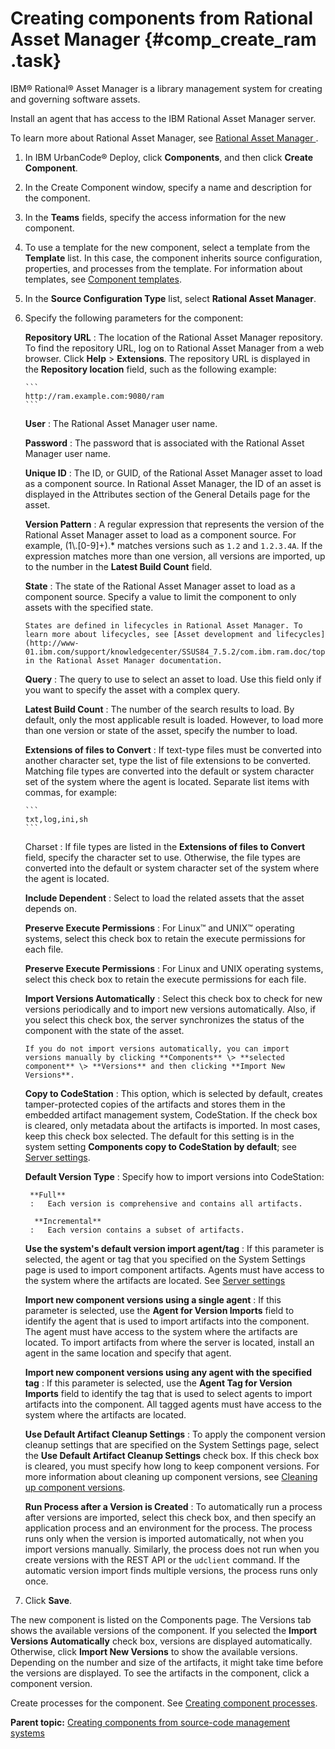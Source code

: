 # Creating components from Rational Asset Manager {#comp_create_ram .task}

IBM® Rational® Asset Manager is a library management system for creating and governing software assets.

Install an agent that has access to the IBM Rational Asset Manager server.

To learn more about Rational Asset Manager, see [Rational Asset Manager ](http://www-01.ibm.com/support/knowledgecenter/SSUS84_7.5.2/com.ibm.ram.web.nav.doc/helpindex_ram.html?cp=SSUS84_7.5.2%2F0).

1.   In IBM UrbanCode® Deploy, click **Components**, and then click **Create Component**. 
2.   In the Create Component window, specify a name and description for the component. 
3.  In the **Teams** fields, specify the access information for the new component.
4.  To use a template for the new component, select a template from the **Template** list. In this case, the component inherits source configuration, properties, and processes from the template. For information about templates, see [Component templates](comp_template.md).
5.   In the **Source Configuration Type** list, select **Rational Asset Manager**. 
6.  Specify the following parameters for the component: 

     **Repository URL**
     :   The location of the Rational Asset Manager repository. To find the repository URL, log on to Rational Asset Manager from a web browser. Click **Help** \> **Extensions**. The repository URL is displayed in the **Repository location** field, such as the following example:

        ```
        http://ram.example.com:9080/ram
        ```

      **User**
     :   The Rational Asset Manager user name.

      **Password**
     :   The password that is associated with the Rational Asset Manager user name.

      **Unique ID**
     :   The ID, or GUID, of the Rational Asset Manager asset to load as a component source. In Rational Asset Manager, the ID of an asset is displayed in the Attributes section of the General Details page for the asset.

      **Version Pattern**
     :   A regular expression that represents the version of the Rational Asset Manager asset to load as a component source. For example, \(1\\.\[0-9\]+\).\* matches versions such as `1.2` and `1.2.3.4A`. If the expression matches more than one version, all versions are imported, up to the number in the **Latest Build Count** field.

      **State**
     :   The state of the Rational Asset Manager asset to load as a component source. Specify a value to limit the component to only assets with the specified state.

        States are defined in lifecycles in Rational Asset Manager. To learn more about lifecycles, see [Asset development and lifecycles](http://www-01.ibm.com/support/knowledgecenter/SSUS84_7.5.2/com.ibm.ram.doc/topics/c_asset_lifecycle.html) in the Rational Asset Manager documentation.

      **Query**
     :   The query to use to select an asset to load. Use this field only if you want to specify the asset with a complex query.

      **Latest Build Count**
     :   The number of the search results to load. By default, only the most applicable result is loaded. However, to load more than one version or state of the asset, specify the number to load.

      **Extensions of files to Convert**
     :   If text-type files must be converted into another character set, type the list of file extensions to be converted. Matching file types are converted into the default or system character set of the system where the agent is located. Separate list items with commas, for example:

        ```
        txt,log,ini,sh
        ```

      Charset
     :   If file types are listed in the **Extensions of files to Convert** field, specify the character set to use. Otherwise, the file types are converted into the default or system character set of the system where the agent is located.

      **Include Dependent**
     :   Select to load the related assets that the asset depends on.

      **Preserve Execute Permissions**
     :   For Linux™ and UNIX™ operating systems, select this check box to retain the execute permissions for each file.

      **Preserve Execute Permissions**
     :   For Linux and UNIX operating systems, select this check box to retain the execute permissions for each file.

      **Import Versions Automatically**
     :   Select this check box to check for new versions periodically and to import new versions automatically. Also, if you select this check box, the server synchronizes the status of the component with the state of the asset.

        If you do not import versions automatically, you can import versions manually by clicking **Components** \> **selected component** \> **Versions** and then clicking **Import New Versions**.

      **Copy to CodeStation**
     :   This option, which is selected by default, creates tamper-protected copies of the artifacts and stores them in the embedded artifact management system, CodeStation. If the check box is cleared, only metadata about the artifacts is imported. In most cases, keep this check box selected. The default for this setting is in the system setting **Components copy to CodeStation by default**; see [Server settings](../../com.ibm.udeploy.admin.doc/topics/settings_system.md).

      **Default Version Type**
     :   Specify how to import versions into CodeStation:

         **Full**
         :   Each version is comprehensive and contains all artifacts.

          **Incremental**
         :   Each version contains a subset of artifacts.

       **Use the system's default version import agent/tag**
     :   If this parameter is selected, the agent or tag that you specified on the System Settings page is used to import component artifacts. Agents must have access to the system where the artifacts are located. See [Server settings](../../com.ibm.udeploy.admin.doc/topics/settings_system.md)

      **Import new component versions using a single agent**
     :   If this parameter is selected, use the **Agent for Version Imports** field to identify the agent that is used to import artifacts into the component. The agent must have access to the system where the artifacts are located. To import artifacts from where the server is located, install an agent in the same location and specify that agent.

      **Import new component versions using any agent with the specified tag**
     :   If this parameter is selected, use the **Agent Tag for Version Imports** field to identify the tag that is used to select agents to import artifacts into the component. All tagged agents must have access to the system where the artifacts are located.

      **Use Default Artifact Cleanup Settings**
     :   To apply the component version cleanup settings that are specified on the System Settings page, select the **Use Default Artifact Cleanup Settings** check box. If this check box is cleared, you must specify how long to keep component versions. For more information about cleaning up component versions, see [Cleaning up component versions](settings_system_preview.md).

      **Run Process after a Version is Created**
     :   To automatically run a process after versions are imported, select this check box, and then specify an application process and an environment for the process. The process runs only when the version is imported automatically, not when you import versions manually. Similarly, the process does not run when you create versions with the REST API or the `udclient` command. If the automatic version import finds multiple versions, the process runs only once.

 7.  Click **Save**.

The new component is listed on the Components page. The Versions tab shows the available versions of the component. If you selected the **Import Versions Automatically** check box, versions are displayed automatically. Otherwise, click **Import New Versions** to show the available versions. Depending on the number and size of the artifacts, it might take time before the versions are displayed. To see the artifacts in the component, click a component version.

Create processes for the component. See [Creating component processes](comp_process_configure.md).

**Parent topic:** [Creating components from source-code management systems](../topics/comp_create_scm.md)

